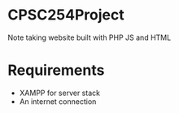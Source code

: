 # CPSC254Project
Note taking website built with PHP JS and HTML


# Requirements
- XAMPP for server stack
- An internet connection 
